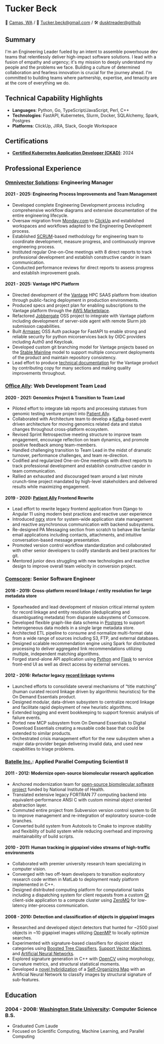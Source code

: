 # Tucker Beck

📍 [Camas, WA](https://goo.gl/maps/zgVAgxrRwfM1EPpf9) /
📧 [Tucker.beck@gmail.com](tucker.beck@gmail.com) /
🛠 [dusktreader@github](https://github.com/dusktreader)

## Summary

I'm an Engineering Leader fueled by an intent to assemble powerhouse dev teams that
relentlessly deliver high-impact software solutions. I lead with a fusion of empathy
and urgency; it's my mission to deeply understand my people and the problems we face.
Building a culture of determined collaboration and fearless innovation is crucial for
the journey ahead. I'm committed to building teams where partnership, expertise, and
tenacity are at the core of everything we do.


## Technical Capability Highlights

* **Languages**: Python, Go, TypeScript/JavaScript, Perl, C++
* **Technologies**: FastAPI, Kubernetes, Slurm, Docker, SQLAlchemy, Spark, Postgres
* **Platforms**: ClickUp, JIRA, Slack, Google Workspace


## Certifications

* **[Certified Kubernetes Application Developer (CKAD)](https://ti-user-certificates.s3.amazonaws.com/e0df7fbf-a057-42af-8a1f-590912be5460/ffc1c3da-f2eb-4056-ad55-2030dde6eb86-tucker-beck-4c813b35-c62b-4ba4-aa4f-39e8bf55a42f-certificate.pdf)**: 2024


## Professional Experience

### [Omnivector Solutions](https://omnivector.ai/): Engineering Manager

#### 2021 - 2025: Engineering Process Improvements and Team Management

* Developed complete Engineering Development process including comprehensive workflow
  diagrams and extensive documentation of the entire engineering lifecycle.
* Oversaw migration from [Monday.com](https://monday.com/) to
  [ClickUp](https://clickup.com) and established workspaces and workflows adapted to the
  Engineering Development process.
* Established [SCRUM](https://scrum.org)-based methodology for engineering team to
  coordinate development, measure progress, and continuously improve engineering
  process.
* Instituted regular One-on-One meetings with 8 direct reports to track professional
  development and establish constructive candor in team communication.
* Conducted performance reviews for direct reports to assess progress and establish
  improvement goals.


#### 2021 - 2025: Vantage HPC Platform

* Directed development of the [Vantage](https://vantagehpc.io) HPC SAAS platform from
  ideation through public-facing deployment in production environments.
* Produced specs and project plan for enabling subscriptions to the Vantage platform
  through the [AWS Marketplace](https://aws.amazon.com/marketplace).
* Refactored [Jobbergate](https://github.com/omnivector-solutions/jobbergate) OSS
  project to integrate with Vantage platform including development of server-side agent
  with remote Slurm job submission capabilities.
* Built [Armasec](https://github.com/omnivector-solutions/armasec) OSS Auth package for
  FastAPI to enable strong and reliable security for python micorservices back by OIDC
  providers including Auth0 and Keycloak.
* Developed custom git branching model for Vantage projects based on the
  [Stable Mainline](https://www.bitsnbites.eu/a-stable-mainline-branching-model-for-git/)
  model to support multiple concurrent deployments of the product and maintain
  repository consistency.
* Lead effort to produce [technical documentation](https://docs.vantagehpc.io/) for the
  Vantage product by contributing copy for many sections and making quality improvements
  throughout.


### [Office Ally](https://cms.officeally.com/): Web Development Team Lead

#### 2020 - 2021: Genomics Project & Transition to Team Lead

* Piloted effort to integrate lab reports and processing statuses from genomic testing
  venture project into [Patient Ally](https://www.patientally.com).
* Collaborated with Architecture team to develop a [Kafka](https://kafka.apache.org/)-based
  event driven architecture for moving genomics related data and status changes throughout
  cross-platform ecosystem.
* Revised Sprint Retrospective meeting structure to improve team engagement, encourage
  reflection on team dynamics, and promote positive feedback among team-members.
* Handled challenging transition to Team Lead in the midst of dramatic turnover,
  performance challenges, and team re-direction.
* Codified and regularized One-on-One meetings with direct reports to track professional
  development and establish constructive candor in team communication.
* Rallied an exhausted and discouraged team around a last minute crunch-time project
  mandated by high-level stakeholders and delivered results while maximizing engagement.


#### 2019 - 2020: [Patient Ally](https://www.patientally.com) Frontend Rewrite

* Lead effort to rewrite legacy frontend application from Django to Angular 11 using
  modern best practices and reactive user experience
* Introduced [ngrx](https://ngrx.io/) store for system-wide application state management
  and reactive asynchronous communication with backend subsystems.
* Re-designed PA Messaging section from scratch to behave like familar email applications
  including contacts, attachments, and intuitive conversation-based message presentation.
* Promoted version control workflow standardization and collaborated with other senior
  developers to codify standards and best practices for git.
* Mentored junior devs struggling with new technologies and reactive design to improve
  overall team velocity in conversion project.


### [Comscore](https://www.comscore.com): Senior Software Engineer

#### 2016 - 2019: Cross-platform record linkage / entity resolution for large metadata store

* Spearheaded and lead development of mission critical internal system for record
  linkage and entity resolution (deduplicating and disambiguating metadata) from
  disparate subsystems of Comscore.
* Developed flexible graph-like data schema in [Postgres](https://www.postgresql.org) to
  support heterogeneous data models in a single large metadata store.
* Architected ETL pipeline to consume and normalize multi-format data from a wide range
  of sources including S3, FTP, and external databases.
* Designed scalable recommendation engine using Spark for distributed processing to
  deliver aggregated link recommendations utilizing multiple, independent matching
  algorithms.
* Forged stand-alone API application using [Python](https://www.python.org) and
  [Flask](https://flask.palletsprojects.com) to service front-end UI as well as direct
  access by external services.


#### 2012 - 2016: Refactor legacy [record linkage](https://en.wikipedia.org/wiki/Record_linkage) systems

* Launched efforts to consolidate several mechanisms of “title matching” (human curated
  record linkage driven by algorithmic heuristics) for the On Demand Essentials product.
* Designed modular, data-driven subsystem to centralize record linkage and facilitate
  rapid deployment of new heuristic algorithms.
* Extended logging and event bookkeeping to support forensic analysis of failure events.
* Ported new MCP subsystem from On Demand Essentials to Digital Download Essentials
  creating a reusable code base that could be extended to similar products.
* Orchestrated crisis management effort for the new subsystem when a major data-provider
  began delivering invalid data, and used new capabilities to triage problems.


### [Batelle Inc.](https://www.battelle.org): Applied Parallel Computing Scientist II

#### 2011 - 2012: Modernize open-source biomolecular research application

* Anchored modernization team for
  [open-source biomolecular software project](https://github.com/Electrostatics/apbs)
  funded by National Institute of Health.
* Translated extensive legacy FORTRAN 77 computing backend into equivalent-performance
  ANSI C with custom minimal object oriented abstraction layer.
* Commuted entire project from Subversion version control system to Git to improve
  management and re-integration of exploratory source-code branches.
* Converted build system from Autotools to Cmake to improve stability and flexibility of
  build system while reducing overhead and improving maintainability of build scripts.


#### 2010 - 2011:  Human tracking in gigapixel video streams of high-traffic environments

* Collaborated with premier university research team specializing in computer vision.
* Converged with two off-team developers to transition exploratory research code written
  in MatLab to deployment ready platform implemented in C++.
* Designed distributed computing platform for computational tasks including a
  dispatching system for client requests from a custom [Qt](https://www.qt.io) client-side
  application to a compute cluster using [ZeroMQ](https://zeromq.org) for low-latency
  inter-process communication.


#### 2008 - 2010:  Detection and classification of objects in gigapixel images

* Researched and developed object detectors that hunted for ~2500 pixel objects in ~10
  gigapixel images utilizing [OpenMP](https://www.openmp.org) to locally optimize searches.
* Experimented with signature-based classifiers for disjoint object categories using
  [Boosted Tree Classifiers](https://en.wikipedia.org/wiki/Gradient_boosting),
  [Support Vector Machines](https://en.wikipedia.org/wiki/Support_vector_machines), and
  [Artificial Neural Networks](https://en.wikipedia.org/wiki/Artificial_neural_network).
* Explored signature generation in C++ with [OpenCV](https://opencv.org) using morphology,
  curvature metrics, and structural statistical moments.
* Developed a [novel hybridization](https://github.com/dusktreader/somtk) of a
  [Self-Organizing Map](https://en.wikipedia.org/wiki/Self-organizing_map) with an Artificial
  Neural Network to classify images by structural signature of sub-features.


## Education

### 2004 - 2008: [Washington State University](https://wsu.edu): Computer Science B.S.

* Graduated Cum Laude
* Focused on Scientific Computing, Machine Learning, and Parallel Computing
